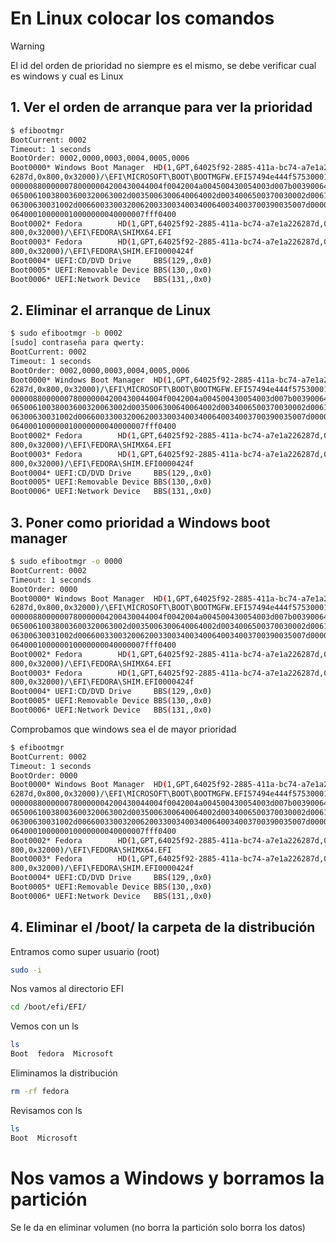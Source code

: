# En Linux colocar los comandos  
>[!WARNING]  
>El id del orden de prioridad no siempre es el mismo, se debe verificar cual es windows y cual es Linux  
  
## 1. Ver el orden de arranque para ver la prioridad  
```sh  
$ efibootmgr    
BootCurrent: 0002    
Timeout: 1 seconds    
BootOrder: 0002,0000,0003,0004,0005,0006    
Boot0000* Windows Boot Manager  HD(1,GPT,64025f92-2885-411a-bc74-a7e1a22    
6287d,0x800,0x32000)/\EFI\MICROSOFT\BOOT\BOOTMGFW.EFI57494e444f575300010    
0000088000000780000004200430044004f0042004a004500430054003d007b003900640    
06500610038003600320063002d0035006300640064002d0034006500370030002d00610    
06300630031002d006600330032006200330034003400640034003700390035007d00000    
064000100000010000000040000007fff0400    
Boot0002* Fedora        HD(1,GPT,64025f92-2885-411a-bc74-a7e1a226287d,0x    
800,0x32000)/\EFI\FEDORA\SHIMX64.EFI    
Boot0003* Fedora        HD(1,GPT,64025f92-2885-411a-bc74-a7e1a226287d,0x    
800,0x32000)/\EFI\FEDORA\SHIM.EFI0000424f    
Boot0004* UEFI:CD/DVD Drive     BBS(129,,0x0)    
Boot0005* UEFI:Removable Device BBS(130,,0x0)    
Boot0006* UEFI:Network Device   BBS(131,,0x0)  
```  
## 2. Eliminar el arranque de Linux  
```sh  
$ sudo efibootmgr -b 0002    
[sudo] contraseña para qwerty:      
BootCurrent: 0002    
Timeout: 1 seconds    
BootOrder: 0002,0000,0003,0004,0005,0006    
Boot0000* Windows Boot Manager  HD(1,GPT,64025f92-2885-411a-bc74-a7e1a22    
6287d,0x800,0x32000)/\EFI\MICROSOFT\BOOT\BOOTMGFW.EFI57494e444f575300010    
0000088000000780000004200430044004f0042004a004500430054003d007b003900640    
06500610038003600320063002d0035006300640064002d0034006500370030002d00610    
06300630031002d006600330032006200330034003400640034003700390035007d00000    
064000100000010000000040000007fff0400    
Boot0002* Fedora        HD(1,GPT,64025f92-2885-411a-bc74-a7e1a226287d,0x    
800,0x32000)/\EFI\FEDORA\SHIMX64.EFI    
Boot0003* Fedora        HD(1,GPT,64025f92-2885-411a-bc74-a7e1a226287d,0x    
800,0x32000)/\EFI\FEDORA\SHIM.EFI0000424f    
Boot0004* UEFI:CD/DVD Drive     BBS(129,,0x0)    
Boot0005* UEFI:Removable Device BBS(130,,0x0)    
Boot0006* UEFI:Network Device   BBS(131,,0x0)  
```  
## 3. Poner como prioridad a Windows boot manager  
```sh  
$ sudo efibootmgr -o 0000    
BootCurrent: 0002    
Timeout: 1 seconds    
BootOrder: 0000    
Boot0000* Windows Boot Manager  HD(1,GPT,64025f92-2885-411a-bc74-a7e1a22    
6287d,0x800,0x32000)/\EFI\MICROSOFT\BOOT\BOOTMGFW.EFI57494e444f575300010    
0000088000000780000004200430044004f0042004a004500430054003d007b003900640    
06500610038003600320063002d0035006300640064002d0034006500370030002d00610    
06300630031002d006600330032006200330034003400640034003700390035007d00000    
064000100000010000000040000007fff0400    
Boot0002* Fedora        HD(1,GPT,64025f92-2885-411a-bc74-a7e1a226287d,0x    
800,0x32000)/\EFI\FEDORA\SHIMX64.EFI    
Boot0003* Fedora        HD(1,GPT,64025f92-2885-411a-bc74-a7e1a226287d,0x    
800,0x32000)/\EFI\FEDORA\SHIM.EFI0000424f    
Boot0004* UEFI:CD/DVD Drive     BBS(129,,0x0)    
Boot0005* UEFI:Removable Device BBS(130,,0x0)    
Boot0006* UEFI:Network Device   BBS(131,,0x0)  
```  
  
Comprobamos que windows sea el de mayor prioridad  
```sh  
$ efibootmgr      
BootCurrent: 0002    
Timeout: 1 seconds    
BootOrder: 0000    
Boot0000* Windows Boot Manager  HD(1,GPT,64025f92-2885-411a-bc74-a7e1a22    
6287d,0x800,0x32000)/\EFI\MICROSOFT\BOOT\BOOTMGFW.EFI57494e444f575300010    
0000088000000780000004200430044004f0042004a004500430054003d007b003900640    
06500610038003600320063002d0035006300640064002d0034006500370030002d00610    
06300630031002d006600330032006200330034003400640034003700390035007d00000    
064000100000010000000040000007fff0400    
Boot0002* Fedora        HD(1,GPT,64025f92-2885-411a-bc74-a7e1a226287d,0x    
800,0x32000)/\EFI\FEDORA\SHIMX64.EFI    
Boot0003* Fedora        HD(1,GPT,64025f92-2885-411a-bc74-a7e1a226287d,0x    
800,0x32000)/\EFI\FEDORA\SHIM.EFI0000424f    
Boot0004* UEFI:CD/DVD Drive     BBS(129,,0x0)    
Boot0005* UEFI:Removable Device BBS(130,,0x0)    
Boot0006* UEFI:Network Device   BBS(131,,0x0)  
```  
## 4. Eliminar el /boot/ la carpeta de la distribución  
Entramos como super usuario (root)  
```sh  
sudo -i  
```  
Nos vamos al directorio EFI  
```sh  
cd /boot/efi/EFI/  
```  
Vemos con un ls  
```sh  
ls    
Boot  fedora  Microsoft  
```  
Eliminamos la distribución  
```sh  
rm -rf fedora  
```  
Revisamos con ls  
```sh  
ls    
Boot  Microsoft  
```  
# Nos vamos a Windows y borramos la partición
Se le da en eliminar volumen (no borra la partición solo borra los datos)

